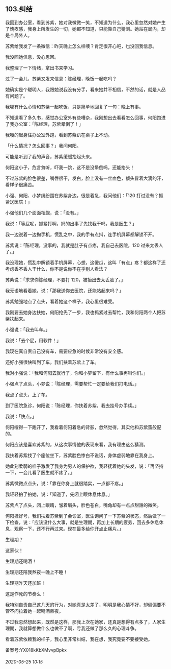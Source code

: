 ## 103.纠结
我回到办公室，看到苏紫，她对我微微一笑，不知道为什么，我心里忽然对她产生了愧疚感，我身上所发生的一切，她都不知道，只能靠自己猜测。她站在局内，却是个局外人。


苏紫给我发了一条微信：昨天晚上怎么样噢？肯定很开心吧，也没回我信息。


我没回她信息，没心思回。


我整理了一下情绪，拿出书来学习。


过了一会儿，苏紫又发来信息：陈经理，晚饭一起吃吗？


她确实是个聪明人，我跟她说我没有分手，看来她并不相信，不然的话，就是人品有问题了。


我哪有什么心情和苏紫一起吃饭，只是简单地回复了一句：晚上有事。


不知道看了多久书，感觉办公室外有些嘈杂，我刚想出去看看怎么回事，何阳跑进了我办公室：「陈经理，苏紫晕倒了！」


我嗖的起身往办公室外跑，看到苏紫趴在桌子上不动。


「什么情况？怎么回事？」我问何阳。


可能是听到了我的声音，苏紫缓缓抬起头来。


何阳这小子，危言耸听，吓我一跳，这不是没晕倒吗，还能抬头！


不过苏紫的脸色很差，嘴唇很干，发白，脸上没有一丝血色，额头冒着大滴的汗，看样子很痛苦。


小强、何阳、小梦纷纷围在苏紫身边，很是着急，我问他们：「120 打过没有？抓紧送医院！」


小强他们几个面面相觑，说：「没有。」


我说：「等屁呢，抓紧打啊，妈的出事了先找我干吗，我是医生？」


我一边说着一边掏手机，慌乱之中，我的手有点抖，连手机屏幕都解锁不开。


苏紫说：「陈经理，没事的，我就是肚子有点疼，我自己去医院，120 过来太丢人了。」


我没理她，慌乱中解锁着手机屏幕，心想，这傻瓜，这叫「有点」疼？都这样了还考虑丢不丢人干什么，你不是说你不在乎别人看法？


苏紫说：「求求你陈经理，不要打 120，被抬出去太丢脸了。」


我无语地看着她，说：「那我送你去医院，还能站起来吗？」


苏紫勉强地点了点头，看着她这个样子，我心里很难受。


我刚要去她身边扶她，何阳抢先了一步，我也抓紧过去帮忙，我和何阳两个人把苏紫扶起来。


小强说：「我去叫车。」


我说：「去个屁，用软件！」


我现在真自责自己没有车，需要应急的时候非常没有安全感。


还好小强很快叫到了车，我们扶着苏紫上了车。


我对小强说：「我和何阳去就行了，你和小梦留下，有什么事再叫你们。」


小强点了点头，小梦说：「陈经理，需要帮忙一定要给我们打电话。」


我点了点头，上了车。


到了医院急诊，何阳说：「陈经理，你扶着苏紫，我去挂号办手续。」


我说：「快点。」


何阳嗖得一下跑开了，我看着何阳着急的背影，忽然觉得，其实他和苏紫蛮般配的。


何阳应该是喜欢苏紫的，从这次事情他的表现来看，我有理由这么猜测。


我扶着苏紫找了个座位坐下，苏紫脸色惨白不说话，身体虚弱地靠在我身上。


她此刻柔弱的样子激发了我身为男人的保护欲，我轻抚着她的头发，说：「再坚持一下，一会儿看了医生就不疼了。」


苏紫微微点点头，说：「靠在你身上就很踏实，一点都不疼。」


我轻轻拍了拍她，说：「知道了，先闭上眼休息休息。」


苏紫点了点头，闭上眼睛，皱着眉头，脸色苍白，嘴角却有一点点甜甜的微笑。


何阳挂好号，我们扶着苏紫到了会诊室，医生询问了一下苏紫的状态，然后做了一下检查，说：「应该没什么大事，就是生理期，再加上长期的疲劳，回去多休息休息，观察一下，还不行再过来。现在最多给你开点止痛片。」


生理期？


这家伙！


生理期还喝酒！


生理期还陪我熬夜一晚上不睡！


生理期昨天还加班！


这是作死的节奏么！


我特别自责自己这几天的行为，对她真是太差了，明明是我心情不好，却偏偏要不管不问拉着她一起喝酒熬夜。


不过我忽然想起来，既然是这样，那我上次在她家，还真是想得有点多了，人家生理期，我就算想做什么也做不了啊，亏我还做了那么久的心理斗争。


看着苏紫依赖我的样子，我心里非常纠结，我在想，我究竟要不要接受她。


备案号:YX018kKbXMvvpBpkx


###### 2020-05-25 10:15
